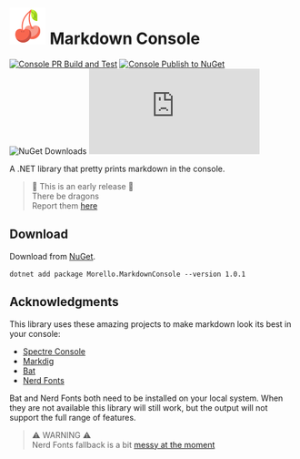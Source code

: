 # ![cherry icon](./images/cherry-64.png) Markdown Console

[![Console PR Build and Test](https://github.com/David-Rushton/morello.markdown/actions/workflows/markdown_console_on_pull_request_to_main.yml/badge.svg)](https://github.com/David-Rushton/morello.markdown/actions/workflows/markdown_console_on_pull_request_to_main.yml)
[![Console Publish to NuGet](https://github.com/David-Rushton/morello.markdown/actions/workflows/markdown_console_on_push_to_main.yml/badge.svg)](https://github.com/David-Rushton/morello.markdown/actions/workflows/markdown_console_on_push_to_main.yml)
![NuGet Downloads](https://img.shields.io/nuget/dt/Morello.MarkdownConsole?label=NuGet%20downloads)
![License](https://img.shields.io/github/license/david-rushton/morello.markdown)

A .NET library that pretty prints markdown in the console.

> 🐲 This is an early release 🐲  
> There be dragons  
> Report them [here](https://github.com/David-Rushton/morello.markdown/issues/new/choose)

## Download

Download from [NuGet](https://www.nuget.org/packages/Morello.MarkdownConsole).

```shell
dotnet add package Morello.MarkdownConsole --version 1.0.1
```

## Acknowledgments

This library uses these amazing projects to make markdown look its best in your console:

- [Spectre Console](https://github.com/spectreconsole/spectre.console)
- [Markdig](https://github.com/xoofx/markdig)
- [Bat](https://github.com/sharkdp/bat)
- [Nerd Fonts](https://www.nerdfonts.com/)

Bat and Nerd Fonts both need to be installed on your local system.  When they are not available this library
will still work, but the output will not support the full range of features.

> ⚠️ WARNING ⚠️  
> Nerd Fonts fallback is a bit [messy at the moment](https://github.com/David-Rushton/morello.markdown/issues/1)
